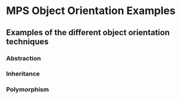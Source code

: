 # MPS Object Orientation Examples

## Examples of the different object orientation techniques

### Abstraction
### Inheritance
### Polymorphism

